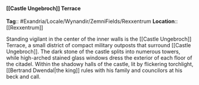 #### [[Castle Ungebroch]] Terrace
**Tag**:: #Exandria/Locale/Wynandir/ZemniFields/Rexxentrum
**Location**:: [[Rexxentrum]]

 Standing vigilant in the center of the inner walls is the [[Castle Ungebroch]] Terrace, a small district of compact military outposts that surround [[Castle Ungebroch]]. The dark stone of the castle splits into numerous towers, while high-arched stained glass windows dress the exterior of each floor of the citadel. Within the shadowy halls of the castle, lit by flickering torchlight, [[Bertrand Dwendal|the king]] rules with his family and councilors at his beck and call.
